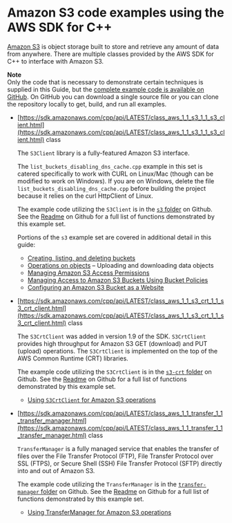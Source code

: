 # Amazon S3 code examples using the AWS SDK for C\+\+<a name="examples-s3"></a>

[Amazon S3](https://aws.amazon.com/s3) is object storage built to store and retrieve any amount of data from anywhere\. There are multiple classes provided by the AWS SDK for C\+\+ to interface with Amazon S3\. 

**Note**  
Only the code that is necessary to demonstrate certain techniques is supplied in this Guide, but the [complete example code is available on GitHub](https://github.com/awsdocs/aws-doc-sdk-examples/tree/main/cpp)\. On GitHub you can download a single source file or you can clone the repository locally to get, build, and run all examples\.
+ [https://sdk.amazonaws.com/cpp/api/LATEST/class_aws_1_1_s3_1_1_s3_client.html](https://sdk.amazonaws.com/cpp/api/LATEST/class_aws_1_1_s3_1_1_s3_client.html) class 

  The `S3Client` library is a fully\-featured Amazon S3 interface\.

  The `list_buckets_disabling_dns_cache.cpp` example in this set is catered specifically to work with CURL on Linux/Mac \(though can be modified to work on Windows\)\. If you are on Windows, delete the file `list_buckets_disabling_dns_cache.cpp` before building the project because it relies on the curl HttpClient of Linux\.

  The example code utilizing the `S3Client` is in the [`s3` folder](https://github.com/awsdocs/aws-doc-sdk-examples/tree/main/cpp/example_code/s3) on Github\. See the [Readme](https://github.com/awsdocs/aws-doc-sdk-examples/tree/main/cpp/example_code/s3/README.md) on Github for a full list of functions demonstrated by this example set\.

  Portions of the `s3` example set are covered in additional detail in this guide:
  + [Creating, listing, and deleting buckets](examples-s3-buckets.md)
  + [ Operations on objects](examples-s3-objects.md) – Uploading and downloading data objects
  + [ Managing Amazon S3 Access Permissions](examples-s3-access-permissions.md)
  + [ Managing Access to Amazon S3 Buckets Using Bucket Policies](examples-s3-bucket-policies.md)
  + [ Configuring an Amazon S3 Bucket as a Website](examples-s3-website-configuration.md)
+ [https://sdk.amazonaws.com/cpp/api/LATEST/class_aws_1_1_s3_crt_1_1_s3_crt_client.html](https://sdk.amazonaws.com/cpp/api/LATEST/class_aws_1_1_s3_crt_1_1_s3_crt_client.html) class 

  The `S3CrtClient` was added in version 1\.9 of the SDK\. `S3CrtClient` provides high throughput for Amazon S3 GET \(download\) and PUT \(upload\) operations\. The `S3CrtClient` is implemented on the top of the AWS Common Runtime \(CRT\) libraries\. 

  The example code utilizing the `S3CrtClient` is in the [`s3-crt` folder](https://github.com/awsdocs/aws-doc-sdk-examples/tree/main/cpp/example_code/s3-crt) on Github\. See the [Readme](https://github.com/awsdocs/aws-doc-sdk-examples/tree/main/cpp/example_code/s3-crt/README.md) on Github for a full list of functions demonstrated by this example set\.
  + [ Using `S3CrtClient` for Amazon S3 operations](examples-s3-crt.md)
+ [https://sdk.amazonaws.com/cpp/api/LATEST/class_aws_1_1_transfer_1_1_transfer_manager.html](https://sdk.amazonaws.com/cpp/api/LATEST/class_aws_1_1_transfer_1_1_transfer_manager.html) class 

  `TransferManager` is a fully managed service that enables the transfer of files over the File Transfer Protocol \(FTP\), File Transfer Protocol over SSL \(FTPS\), or Secure Shell \(SSH\) File Transfer Protocol \(SFTP\) directly into and out of Amazon S3\.

  The example code utilizing the `TransferManager` is in the [`transfer-manager` folder](https://github.com/awsdocs/aws-doc-sdk-examples/tree/main/cpp/example_code/transfer-manager) on Github\. See the [Readme](https://github.com/awsdocs/aws-doc-sdk-examples/tree/main/cpp/example_code/transfer-manager/README.md) on Github for a full list of functions demonstrated by this example set\.
  + [ Using TransferManager for Amazon S3 operations](examples-s3-transfermanager.md)